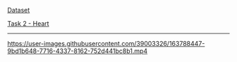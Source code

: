 [Dataset](http://medicaldecathlon.com/)


[Task 2 - Heart](https://drive.google.com/drive/folders/1HqEgzS8BV2c7xYNrZdEAnrHk7osJJ--2)

----

https://user-images.githubusercontent.com/39003326/163788447-9bd1b648-7716-4337-8162-752d441bc8b1.mp4
